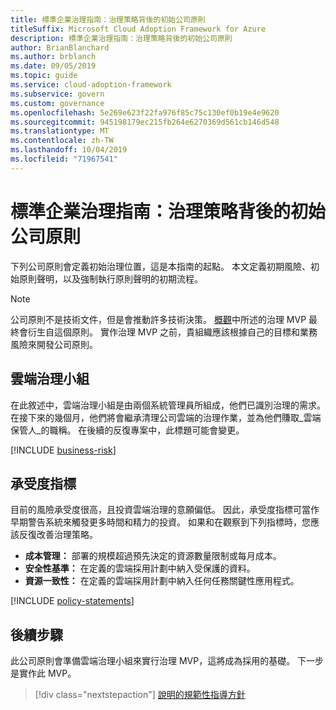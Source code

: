 ```yaml
---
title: 標準企業治理指南：治理策略背後的初始公司原則
titleSuffix: Microsoft Cloud Adoption Framework for Azure
description: 標準企業治理指南：治理策略背後的初始公司原則
author: BrianBlanchard
ms.author: brblanch
ms.date: 09/05/2019
ms.topic: guide
ms.service: cloud-adoption-framework
ms.subservice: govern
ms.custom: governance
ms.openlocfilehash: 5e269e623f22fa976f85c75c130ef0b19e4e9620
ms.sourcegitcommit: 945198179ec215fb264e6270369d561cb146d548
ms.translationtype: MT
ms.contentlocale: zh-TW
ms.lasthandoff: 10/04/2019
ms.locfileid: "71967541"
---
```

# <a name="standard-enterprise-governance-guide-initial-corporate-policy-behind-the-governance-strategy"></a>標準企業治理指南：治理策略背後的初始公司原則

下列公司原則會定義初始治理位置，這是本指南的起點。 本文定義初期風險、初始原則聲明，以及強制執行原則聲明的初期流程。

> [!NOTE]
>公司原則不是技術文件，但是會推動許多技術決策。 [概觀](./index.md)中所述的治理 MVP 最終會衍生自這個原則。 實作治理 MVP 之前，貴組織應該根據自己的目標和業務風險來開發公司原則。

## <a name="cloud-governance-team"></a>雲端治理小組

在此敘述中，雲端治理小組是由兩個系統管理員所組成，他們已識別治理的需求。 在接下來的幾個月，他們將會繼承清理公司雲端的治理作業，並為他們賺取_雲端保管人_的職稱。 在後續的反復專案中，此標題可能會變更。

[!INCLUDE [business-risk](../../../../includes/business-risks.md)]

## <a name="tolerance-indicators"></a>承受度指標

目前的風險承受度很高，且投資雲端治理的意願偏低。 因此，承受度指標可當作早期警告系統來觸發更多時間和精力的投資。 如果和在觀察到下列指標時，您應該反復改善治理策略。

- **成本管理：** 部署的規模超過預先決定的資源數量限制或每月成本。
- **安全性基準：** 在定義的雲端採用計劃中納入受保護的資料。
- **資源一致性：** 在定義的雲端採用計劃中納入任何任務關鍵性應用程式。

[!INCLUDE [policy-statements](../../../../includes/policy-statements.md)]

## <a name="next-steps"></a>後續步驟

此公司原則會準備雲端治理小組來實行治理 MVP，這將成為採用的基礎。 下一步是實作此 MVP。

> [!div class="nextstepaction"]
> [說明的規範性指導方針](./prescriptive-guidance.md)
